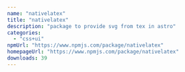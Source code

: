 ```yaml
---
name: "nativelatex"
title: "nativelatex"
description: "package to provide svg from tex in astro"
categories:
  - "css+ui"
npmUrl: "https://www.npmjs.com/package/nativelatex"
homepageUrl: "https://www.npmjs.com/package/nativelatex"
downloads: 39
---
```

